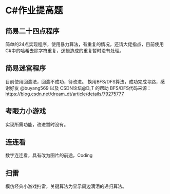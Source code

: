 # C#作业提高题 #
## 简易二十四点程序 ##
简单的24点实现程序，使用暴力算法，有重复的情况，还请大佬指点，目前使用C#中的哈希去除字符重复，逻辑造成的重复暂时没有处理。
## 简易迷宫程序 ##
目前使用回溯法，回溯不成功，待改进。
换用BFS/DFS算法，成功完成寻路，感谢好友 @buyang569 以及 CSDN论坛@D_T 的帮助
BFS/DFS代码来源：https://blog.csdn.net/dream_dt/article/details/79275777
## 考眼力小游戏 ##
实现所需功能，改进暂时没有。
## 连连看 ##
数字连连看，具有改为图片的前途，Coding
## 扫雷 ##
模仿经典小游戏扫雷，关键算法为显示周边滴泪的递归算法。
